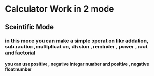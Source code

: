 # Calculator Work in 2 mode 
## Sceintific Mode 
### in this mode you can make a simple operation like addation, subtraction ,multiplication, divsion , reminder , power , root and factorial
#### you can use positive , negative integar number and  positive , negative float number 